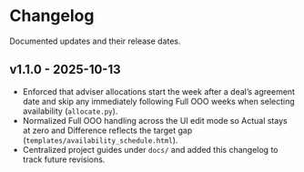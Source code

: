# Changelog

Documented updates and their release dates.

## v1.1.0 - 2025-10-13
- Enforced that adviser allocations start the week after a deal’s agreement date and skip any immediately following Full OOO weeks when selecting availability (`allocate.py`).
- Normalized Full OOO handling across the UI edit mode so Actual stays at zero and Difference reflects the target gap (`templates/availability_schedule.html`).
- Centralized project guides under `docs/` and added this changelog to track future revisions.
